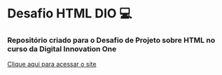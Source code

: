 # Desafio HTML DIO :computer:

### Repositório criado para o Desafio de Projeto sobre HTML no curso da Digital Innovation One

[Clique aqui para acessar o site](https://nrfpl95.github.io/Desafio-HTML-DIO/)
